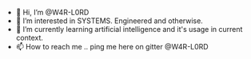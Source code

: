 - 👋 Hi, I’m @W4R-L0RD
- 👀 I’m interested in SYSTEMS. Engineered and otherwise.
- 🌱 I’m currently learning artificial intelligence and it's usage in current context. 
- 📫 How to reach me .. ping me here on gitter @W4R-L0RD

<!---
W4R-L0RD/W4R-L0RD is a ✨ special ✨ repository because its `README.md` (this file) appears on your GitHub profile.
You can click the Preview link to take a look at your changes.
--->
